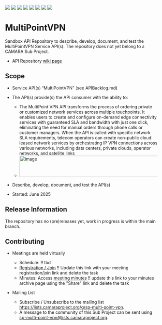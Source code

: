 <a href="https://github.com/camaraproject/MultiPointVPN/commits/" title="Last Commit"><img src="https://img.shields.io/github/last-commit/camaraproject/MultiPointVPN?style=plastic"></a>
<a href="https://github.com/camaraproject/MultiPointVPN/issues" title="Open Issues"><img src="https://img.shields.io/github/issues/camaraproject/MultiPointVPN?style=plastic"></a>
<a href="https://github.com/camaraproject/MultiPointVPN/pulls" title="Open Pull Requests"><img src="https://img.shields.io/github/issues-pr/camaraproject/MultiPointVPN?style=plastic"></a>
<a href="https://github.com/camaraproject/MultiPointVPN/graphs/contributors" title="Contributors"><img src="https://img.shields.io/github/contributors/camaraproject/MultiPointVPN?style=plastic"></a>
<a href="https://github.com/camaraproject/MultiPointVPN" title="Repo Size"><img src="https://img.shields.io/github/repo-size/camaraproject/MultiPointVPN?style=plastic"></a>
<a href="https://github.com/camaraproject/MultiPointVPN/blob/main/LICENSE" title="License"><img src="https://img.shields.io/badge/License-Apache%202.0-green.svg?style=plastic"></a>
<a href="https://github.com/camaraproject/MultiPointVPN/releases/latest" title="Latest Release"><img src="https://img.shields.io/github/release/camaraproject/MultiPointVPN?style=plastic"></a>
<a href="https://github.com/camaraproject/Governance/blob/main/ProjectStructureAndRoles.md" title="Sandbox API Repository"><img src="https://img.shields.io/badge/Sandbox%20API%20Repository-yellow?style=plastic"></a>

# MultiPointVPN

Sandbox API Repository to describe, develop, document, and test the MultiPointVPN Service API(s). The repository does not yet belong to a CAMARA Sub Project.

* API Repository [wiki page](https://lf-camaraproject.atlassian.net/wiki/x/AYD7Bw)

## Scope

* Service API(s) “MultiPointVPN” (see APIBacklog.md) 
* The API(s) provide(s) the API consumer with the ability to:  
  * The MultiPoint VPN API transforms the process of ordering private or customized network services across multiple touchpoints. It enables users to create and configure on-demand edge connectivity services with guaranteed SLA and bandwidth with just one click, eliminating the need for manual orders through phone calls or customer managers. When the API is called with specific network SLA requirements, telecom operators can create non-public cloud leased network services by orchestrating IP VPN connections across various networks, including data centers, private clouds, operator networks, and satellite links
  * <img width="8901" height="70" alt="image" src="https://github.com/user-attachments/assets/91007c7f-5b94-468c-ae77-f29fd8bc55d5" />

* Describe, develop, document, and test the API(s)
* Started: June 2025
<!-- * Incubating stage since: {{incubation date}} --> 

## Release Information

The repository has no (pre)releases yet, work in progress is within the main branch.
<!-- Optional: an explicit listing of the latest (pre-)release with additional information, e.g. links to the API definitions -->
<!-- In addition use/uncomment one or multiple the following alternative options when becoming applicable -->
<!-- Pre-releases of this sub project are available in https://github.com/camaraproject/MultiPointVPN/releases -->
<!-- The latest public release is available here: https://github.com/camaraproject/MultiPointVPN/releases/latest -->
<!-- For changes see [CHANGELOG.md](https://github.com/camaraproject/MultiPointVPN/blob/main/CHANGELOG.md) -->

## Contributing

* Meetings are held virtually <!-- for new, independent Sandbox API repositories request a meeting link from the LF admin team or replace the information with the existing meeting information of the Sub Project -->

  * Schedule: !! tbd
  * [Registration / Join](https://zoom-lfx.platform.linuxfoundation.org/meetings/telcoapi) !! Update this link with your meeting registration/join link and delete the task
  * Minutes: Access [meeting minutes](https://lf-camaraproject.atlassian.net/wiki/x/AYD7Bw) !! update this link to your minutes archive page using the "Share" link and delete the task
* Mailing List

  * Subscribe / Unsubscribe to the mailing list <https://lists.camaraproject.org/g/sp-multi-point-vpn>.
  * A message to the community of this Sub Project can be sent using <sp-multi-point-vpn@lists.camaraproject.org>.
